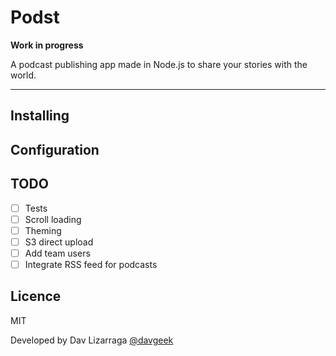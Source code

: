 Podst
=====

**Work in progress**

A podcast publishing app made in Node.js to share your stories with the world.

----------

Installing
----------

Configuration
-------------

TODO
----
 - [ ] Tests
 - [ ] Scroll loading
 - [ ] Theming
 - [ ] S3 direct upload
 - [ ] Add team users
 - [ ] Integrate RSS feed for podcasts

Licence
-------
MIT

Developed by Dav Lizarraga <a href="twitter.com/davgeek">@davgeek</a>
